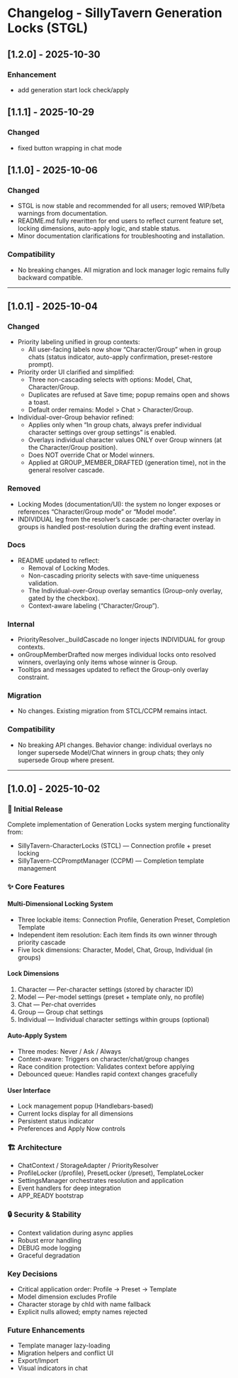 # Changelog - SillyTavern Generation Locks (STGL)

## [1.2.0] - 2025-10-30

### Enhancement
- add generation start lock check/apply

## [1.1.1] - 2025-10-29

### Changed
- fixed button wrapping in chat mode

## [1.1.0] - 2025-10-06

### Changed
- STGL is now stable and recommended for all users; removed WIP/beta warnings from documentation.
- README.md fully rewritten for end users to reflect current feature set, locking dimensions, auto-apply logic, and stable status.
- Minor documentation clarifications for troubleshooting and installation.

### Compatibility
- No breaking changes. All migration and lock manager logic remains fully backward compatible.

---

## [1.0.1] - 2025-10-04

### Changed
- Priority labeling unified in group contexts:
  - All user-facing labels now show “Character/Group” when in group chats (status indicator, auto-apply confirmation, preset-restore prompt).
- Priority order UI clarified and simplified:
  - Three non-cascading selects with options: Model, Chat, Character/Group.
  - Duplicates are refused at Save time; popup remains open and shows a toast.
  - Default order remains: Model > Chat > Character/Group.
- Individual-over-Group behavior refined:
  - Applies only when “In group chats, always prefer individual character settings over group settings” is enabled.
  - Overlays individual character values ONLY over Group winners (at the Character/Group position).
  - Does NOT override Chat or Model winners.
  - Applied at GROUP_MEMBER_DRAFTED (generation time), not in the general resolver cascade.

### Removed
- Locking Modes (documentation/UI): the system no longer exposes or references “Character/Group mode” or “Model mode”.
- INDIVIDUAL leg from the resolver’s cascade: per-character overlay in groups is handled post-resolution during the drafting event instead.

### Docs
- README updated to reflect:
  - Removal of Locking Modes.
  - Non-cascading priority selects with save-time uniqueness validation.
  - The Individual-over-Group overlay semantics (Group-only overlay, gated by the checkbox).
  - Context-aware labeling (“Character/Group”).

### Internal
- PriorityResolver._buildCascade no longer injects INDIVIDUAL for group contexts.
- onGroupMemberDrafted now merges individual locks onto resolved winners, overlaying only items whose winner is Group.
- Tooltips and messages updated to reflect the Group-only overlay constraint.

### Migration
- No changes. Existing migration from STCL/CCPM remains intact.

### Compatibility
- No breaking API changes. Behavior change: individual overlays no longer supersede Model/Chat winners in group chats; they only supersede Group where present.

---

## [1.0.0] - 2025-10-02

### 🎉 Initial Release

Complete implementation of Generation Locks system merging functionality from:
- SillyTavern-CharacterLocks (STCL) — Connection profile + preset locking
- SillyTavern-CCPromptManager (CCPM) — Completion template management

### ✨ Core Features

#### Multi-Dimensional Locking System
- Three lockable items: Connection Profile, Generation Preset, Completion Template
- Independent item resolution: Each item finds its own winner through priority cascade
- Five lock dimensions: Character, Model, Chat, Group, Individual (in groups)

#### Lock Dimensions
1. Character — Per-character settings (stored by character ID)
2. Model — Per-model settings (preset + template only, no profile)
3. Chat — Per-chat overrides
4. Group — Group chat settings
5. Individual — Individual character settings within groups (optional)

#### Auto-Apply System
- Three modes: Never / Ask / Always
- Context-aware: Triggers on character/chat/group changes
- Race condition protection: Validates context before applying
- Debounced queue: Handles rapid context changes gracefully

#### User Interface
- Lock management popup (Handlebars-based)
- Current locks display for all dimensions
- Persistent status indicator
- Preferences and Apply Now controls

### 🏗️ Architecture

- ChatContext / StorageAdapter / PriorityResolver
- ProfileLocker (/profile), PresetLocker (/preset), TemplateLocker
- SettingsManager orchestrates resolution and application
- Event handlers for deep integration
- APP_READY bootstrap

### 🔒 Security & Stability

- Context validation during async applies
- Robust error handling
- DEBUG mode logging
- Graceful degradation

### Key Decisions
- Critical application order: Profile → Preset → Template
- Model dimension excludes Profile
- Character storage by chId with name fallback
- Explicit nulls allowed; empty names rejected

### Future Enhancements
- Template manager lazy-loading
- Migration helpers and conflict UI
- Export/Import
- Visual indicators in chat
